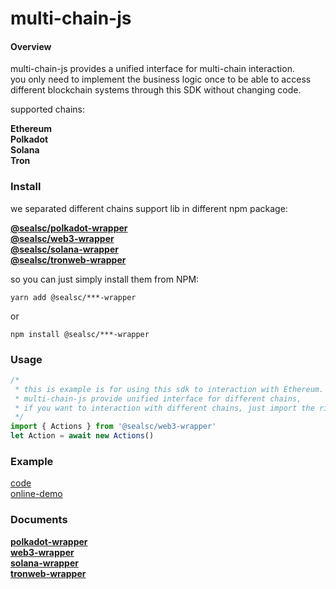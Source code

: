 # multi-chain-js

#### Overview
multi-chain-js provides a unified interface for multi-chain interaction.   
you only need to implement the business logic once to be able to access different blockchain systems through this SDK without changing code.

supported chains:  

**Ethereum**  
**Polkadot**  
**Solana**  
**Tron**    

### Install

we separated different chains support lib in different npm package:  

**[@sealsc/polkadot-wrapper](https://www.npmjs.com/package/@sealsc/polkadot-wrapper)**  
**[@sealsc/web3-wrapper](https://www.npmjs.com/package/@sealsc/web3-wrapper)**  
**[@sealsc/solana-wrapper](https://www.npmjs.com/package/@sealsc/solana-wrapper)**  
**[@sealsc/tronweb-wrapper](https://www.npmjs.com/package/@sealsc/tronweb-wrapper)**  

so you can just simply install them from NPM:  
```
yarn add @sealsc/***-wrapper 
```
 or 
```
npm install @sealsc/***-wrapper 
```    

### Usage  

```js
/*
 * this is example is for using this sdk to interaction with Ethereum.
 * multi-chain-js provide unified interface for different chains, 
 * if you want to interaction with different chains, just import the right package.
 */
import { Actions } from '@sealsc/web3-wrapper'
let Action = await new Actions()
```

### Example
[code](https://github.com)  
[online-demo](https://example-multi-chain-js.seor.io/#/)  

### Documents  
**[polkadot-wrapper](https://multi-chain-js-doc.seor.io/en/polkadot/)**  
**[web3-wrapper](https://multi-chain-js-doc.seor.io/en/web3/)**  
**[solana-wrapper](https://multi-chain-js-doc.seor.io/en/solana/Actions/)**  
**[tronweb-wrapper](https://multi-chain-js-doc.seor.io/en/tronWeb/)**  
